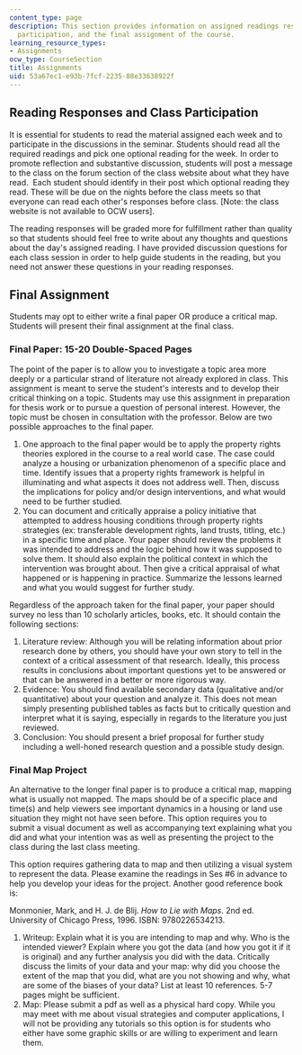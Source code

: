 ```yaml
---
content_type: page
description: This section provides information on assigned readings responses, class
  participation, and the final assignment of the course.
learning_resource_types:
- Assignments
ocw_type: CourseSection
title: Assignments
uid: 53a67ec1-e93b-7fcf-2235-88e33638922f
---
```


Reading Responses and Class Participation
-----------------------------------------

It is essential for students to read the material assigned each week and to participate in the discussions in the seminar. Students should read all the required readings and pick one optional reading for the week. In order to promote reflection and substantive discussion, students will post a message to the class on the forum section of the class website about what they have read.  Each student should identify in their post which optional reading they read. These will be due on the nights before the class meets so that everyone can read each other's responses before class. \[Note: the class website is not available to OCW users\].

The reading responses will be graded more for fulfillment rather than quality so that students should feel free to write about any thoughts and questions about the day's assigned reading. I have provided discussion questions for each class session in order to help guide students in the reading, but you need not answer these questions in your reading responses.

Final Assignment
----------------

Students may opt to either write a final paper OR produce a critical map. Students will present their final assignment at the final class.

### Final Paper: 15-20 Double-Spaced Pages

The point of the paper is to allow you to investigate a topic area more deeply or a particular strand of literature not already explored in class. This assignment is meant to serve the student's interests and to develop their critical thinking on a topic. Students may use this assignment in preparation for thesis work or to pursue a question of personal interest. However, the topic must be chosen in consultation with the professor. Below are two possible approaches to the final paper.

1.  One approach to the final paper would be to apply the property rights theories explored in the course to a real world case. The case could analyze a housing or urbanization phenomenon of a specific place and time. Identify issues that a property rights framework is helpful in illuminating and what aspects it does not address well. Then, discuss the implications for policy and/or design interventions, and what would need to be further studied.
2.  You can document and critically appraise a policy initiative that attempted to address housing conditions through property rights strategies (ex: transferable development rights, land trusts, titling, etc.) in a specific time and place. Your paper should review the problems it was intended to address and the logic behind how it was supposed to solve them. It should also explain the political context in which the intervention was brought about. Then give a critical appraisal of what happened or is happening in practice. Summarize the lessons learned and what you would suggest for further study.

Regardless of the approach taken for the final paper, your paper should survey no less than 10 scholarly articles, books, etc. It should contain the following sections:

1.  Literature review: Although you will be relating information about prior research done by others, you should have your own story to tell in the context of a critical assessment of that research. Ideally, this process results in conclusions about important questions yet to be answered or that can be answered in a better or more rigorous way.
2.  Evidence: You should find available secondary data (qualitative and/or quantitative) about your question and analyze it. This does not mean simply presenting published tables as facts but to critically question and interpret what it is saying, especially in regards to the literature you just reviewed.
3.  Conclusion: You should present a brief proposal for further study including a well-honed research question and a possible study design.

### Final Map Project

An alternative to the longer final paper is to produce a critical map, mapping what is usually not mapped. The maps should be of a specific place and time(s) and help viewers see important dynamics in a housing or land use situation they might not have seen before. This option requires you to submit a visual document as well as accompanying text explaining what you did and what your intention was as well as presenting the project to the class during the last class meeting.

This option requires gathering data to map and then utilizing a visual system to represent the data. Please examine the readings in Ses #6 in advance to help you develop your ideas for the project. Another good reference book is:

Monmonier, Mark, and H. J. de Blij. _How to Lie with Maps_. 2nd ed. University of Chicago Press, 1996. ISBN: 9780226534213.

1.  Writeup: Explain what it is you are intending to map and why. Who is the intended viewer? Explain where you got the data (and how you got it if it is original) and any further analysis you did with the data. Critically discuss the limits of your data and your map: why did you choose the extent of the map that you did, what are you not showing and why, what are some of the biases of your data? List at least 10 references. 5-7 pages might be sufficient.
2.  Map: Please submit a pdf as well as a physical hard copy. While you may meet with me about visual strategies and computer applications, I will not be providing any tutorials so this option is for students who either have some graphic skills or are willing to experiment and learn them.
